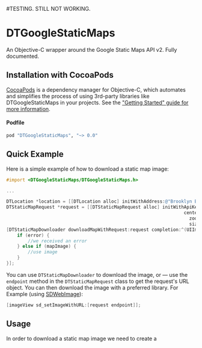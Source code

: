 
#TESTING. STILL NOT WORKING.

# DTGoogleStaticMaps
An Objective-C wrapper around the Google Static Maps API v2. Fully documented.


## Installation with CocoaPods

[CocoaPods](http://cocoapods.org) is a dependency manager for Objective-C, which automates and simplifies the process of using 3rd-party libraries like DTGoogleStaticMaps in your projects. See the ["Getting Started" guide for more information](https://github.com/AFNetworking/AFNetworking/wiki/Getting-Started-with-AFNetworking).

#### Podfile

```ruby
pod "DTGoogleStaticMaps", "~> 0.0"
```

## Quick Example

Here is a simple example of how to download a static map image:

```objective-c
#import <DTGoogleStaticMaps/DTGoogleStaticMaps.h>

...

DTLocation *location = [[DTLocation alloc] initWithAddress:@"Brooklyn Bridge,New York,NY"];
DTStaticMapRequest *request = [[DTStaticMapRequest alloc] initWithApiKey:@"API_KEY"
                                                                  center:location
                                                                    zoom:12
                                                                    size:CGSizeMake(200, 200)];
[DTStaticMapDownloader downloadMapWithRequest:request completion:^(UIImage *mapImage, NSError *error) {
    if (error) {
        //we received an error
    } else if (mapImage) {
        //use image
    }
}];
```

You can use `DTStaticMapDownloader` to download the image, or — use the `endpoint` method in the `DTStaticMapRequest` class to get the request's URL object. You can then download the image with a preferred library. For Example (using [SDWebImage](https://github.com/rs/SDWebImage/)):
```objective-c
[imageView sd_setImageWithURL:[request endpoint]];
```

## Usage

In order to download a static map image we need to create a 
